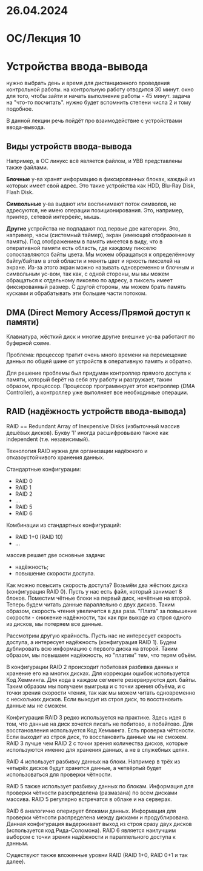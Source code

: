 # 26.04.2024

# ОС/Лекция 10

# Устройства ввода-вывода

нужно выбрать день и время для дистанционного проведения контрольной работы. на контрольную работу отводится 30 минут. окно для того, чтобы зайти и начать выполнение работы - 45 минут. задача на "что-то посчитать". нужно будет вспомнить степени числа 2 и тому подобное.

В данной лекции речь пойдёт про взаимодействие с устройствами ввода-вывода.

## Виды устройств ввода-вывода

Например, в ОС линукс всё является файлом, и УВВ представлены также файлами.

**Блочные** у-ва хранят информацию в фиксированных блоках, каждый из которых имеет свой адрес. Это такие устройства как HDD, Blu-Ray Disk, Flash Disk.

**Символьные** у-ва выдают или воспинимают поток символов, не адресуются, не имею операции позиционирования. Это, например, принтер, сетевой интерфейс, мышь.

**Другие** устройства не подпадают под первые две категории. Это, например, часы (системный таймер), экран (имеющий отображение в память). Под отображением в память имеется в виду, что в оперативной памяти есть область, где каждому пикселю сопоставляются байты цвета. Мы можем обращаться к определённому байту/байтам в этой области и менять цвет и яркость пикселей на экране. Из-за этого экран можно называть одновременно и блочным и символьным ус-вом, так как, с одной стороны, мы мы можем обращаться к отдельному пикселю по адресу, а пиксель имеет фиксированный размер. С другой стороны, мы можем брать память кусками и обрабатывать эти большие части потоком.

## DMA (Direct Memory Access/Прямой доступ к памяти)

Клавиатура, жёсткий диск и многие другие внешние ус-ва работают по буферной схеме.

Проблема: процессор тратит очень много времени на перемещение данных по общей шине от устройств в оперативную память и обратно.

Для решение проблемы был придуман контроллер прямого доступа к памяти, который берёт на себя эту работу и разгружает, таким образом, процессор. Процессор программирует этот контроллер (DMA Controller), а контроллер уже выполняет все необходимые операции.

## RAID (надёжность устройств ввода-вывода)

RAID == Redundant Array of Inexpensive Disks (избыточный массив дешёвых дисков). Букву 'I' иногда расшифровываю также как independent (т.е. независимый).

Технология RAID нужна для организации надёжного и отказоустойчивого хранения данных.

Стандартные конфигурации:
- RAID 0
- RAID 1
- RAID 2
- ...
- RAID 5
- RAID 6

Комбинации из стандартных конфигураций:
- RAID 1+0 (RAID 10)
- ...

массив решает две основные задачи:
- надёжность;
- повышение скорости доступа.

Как можно повысить скорость доступа? Возьмём два жёстких диска (конфигурация RAID 0). Пусть у нас есть файл, который занимает 8 блоков. Поместим чётные блоки на первый диск, нечётные на второй. Теперь будем читать данные параллельно с двух дисков. Таким образом, скорость чтения увеличится в два раза. "Плата" за повышение скорости - снижение надёжности, так как при выходе из строя одного из дисков, мы потеряем все данные.

Рассмотрим другую крайность. Пусть нас не интересует скорость доступа, а интересует надёжность (конфигурация RAID 1). Будем дублировать всю информацию с первого диска на второй. Таким образом, мы повышаем надёжность, но "платим" тем, что терям объём.

В конфигурации RAID 2 происходит побитовая разбивка данных и хранение его на многих дисках. Для коррекции ошибок используется Код Хемминга. Для кода в каждом сегменте резервируются доп. байты. Таким образом мы получаем выигрыш и с точки зрения объёма, и с точки зрения скорости чтения, так как мы можем читать одновременно с нескольких дисков. Если выходит из строя диск, то восстановить данные мы не сможем.

Конфигурация RAID 3 редко используется на практике. Здесь идея в том, что данные на диск хочется писать не побитово, а побайтово. Для восстановления используется Код Хемминга. Есть проверка чётсности. Если выходит из строя диск, то восстановить данные мы не сможем. RAID 3 лучше чем RAID 2 с точки зрения количества дисков, которые используются именно для хранения данных, а не в служебных целях.

RAID 4 использует разбивку данных на блоки. Например в трёх из четырёх дисков будут хранится данные, а четвёртый будет использоваться для проверки чётности.

RAID 5 также использует разбивку данных по блокам. Информация для проверки чётности разспределена (размазана) по всем дисками массива. RAID 5 регулярно встречатся в облаке и на серверах.

RAID 6 аналогично оперирует блоками данных. Информация для проверки чётнсоти распределена между дисками и продублирована. Данная конфигурация выдерживает выход из строя сразу двух дисков (используется код Рида-Соломона). RAID 6 является наилучшим выбором с точки зрения надёжности и параллельного доступа к данным.

Существуют также вложенные уровни RAID (RAID 1+0, RAID 0+1 и так далее).


